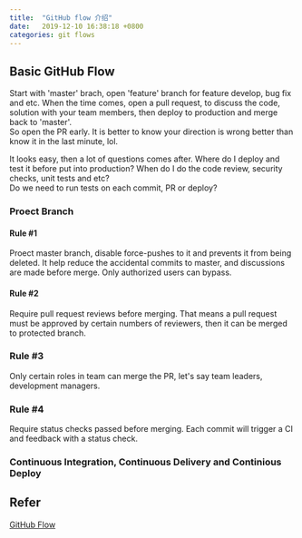 ```yaml
---
title:  "GitHub flow 介绍"
date:   2019-12-10 16:38:18 +0800
categories: git flows
---
```


## Basic GitHub Flow

Start with 'master' brach, open 'feature' branch for feature develop, bug fix and etc. When the time comes, open a pull request, to discuss the code, solution with your team members, then deploy to production and merge back to 'master'.  
So open the PR early. It is better to know your direction is wrong better than know it in the last minute, lol.  

It looks easy, then a lot of questions comes after. Where do I deploy and test it before put into production? When do I do the code review, security checks, unit tests and etc?  
Do we need to run tests on each commit, PR or deploy?  

### Proect Branch

#### Rule #1

Proect master branch, disable force-pushes to it and prevents it from being deleted. It help reduce the accidental commits to master, and discussions are made before merge. Only authorized users can bypass. 

#### Rule #2

Require pull request reviews before merging. That means a pull request must be approved by certain numbers of reviewers, then it can be merged to protected branch.

### Rule #3

Only certain roles in team can merge the PR, let's say team leaders, development managers.  

### Rule #4

Require status checks passed before merging. Each commit will trigger a CI and feedback with a status check.  

### Continuous Integration, Continuous Delivery and Continious Deploy

## Refer

[GitHub Flow](https://guides.github.com/introduction/flow/)